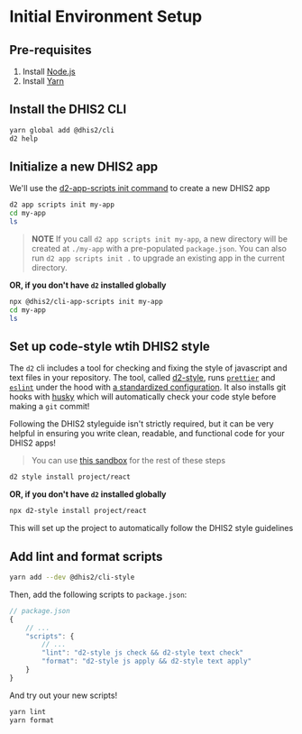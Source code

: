 # Initial Environment Setup

## Pre-requisites

1. Install [Node.js](https://nodejs.org/en/download/)
2. Install [Yarn](https://yarnpkg.com/getting-started/install)

## Install the DHIS2 CLI

```sh
yarn global add @dhis2/cli
d2 help
```

## Initialize a new DHIS2 app

We'll use the [d2-app-scripts init command](https://platform.dhis2.nu/#/scripts/init) to create a new DHIS2 app

```sh
d2 app scripts init my-app
cd my-app
ls
```

> **NOTE** If you call `d2 app scripts init my-app`, a new directory will be created at `./my-app` with a pre-populated `package.json`.  You can also run `d2 app scripts init .` to upgrade an existing app in the current directory.

**OR, if you don't have `d2` installed globally**

```sh
npx @dhis2/cli-app-scripts init my-app
cd my-app
ls
```

## Set up code-style wtih DHIS2 style

The `d2` cli includes a tool for checking and fixing the style of javascript and text files in your repository.  The tool, called [d2-style](https://cli-style.dhis2.nu/), runs [`prettier`](https://prettier.io/) and [`eslint`](https://eslint.org) under the hood with [a standardized configuration](https://github.com/dhis2/cli-style/tree/master/config/js).  It also installs git hooks with [husky](https://github.com/typicode/husky) which will automatically check your code style before making a `git` commit!

Following the DHIS2 styleguide isn't strictly required, but it can be very helpful in ensuring you write clean, readable, and functional code for your DHIS2 apps!

> You can use [this sandbox](https://githubbox.com/dhis2/academy-web-app-dev-2020/tree/master/workshop-1/01-environment-setup/my-app) for the rest of these steps

```sh
d2 style install project/react
```

**OR, if you don't have `d2` installed globally**

```sh
npx d2-style install project/react
```

This will set up the project to automatically follow the DHIS2 style guidelines

## Add lint and format scripts

```sh
yarn add --dev @dhis2/cli-style
```

Then, add the following scripts to `package.json`:

```js
// package.json
{
    // ...
    "scripts": {
        // ...
        "lint": "d2-style js check && d2-style text check"
        "format": "d2-style js apply && d2-style text apply"
    }
}
```

And try out your new scripts!

```sh
yarn lint
yarn format
```
